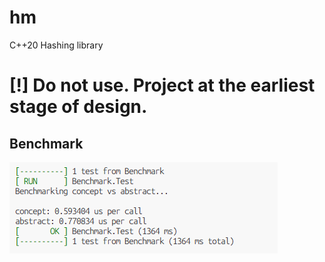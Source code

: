 # hm
C++20 Hashing library

# [!] Do not use. Project at the earliest stage of design.

## Benchmark

![Benchmark](./assets/concept_vs_abstract.png)